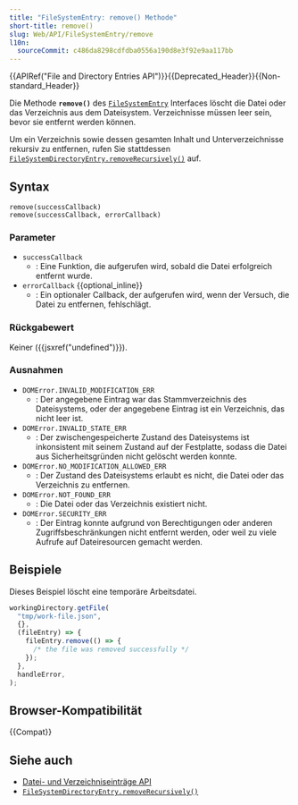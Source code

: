```yaml
---
title: "FileSystemEntry: remove() Methode"
short-title: remove()
slug: Web/API/FileSystemEntry/remove
l10n:
  sourceCommit: c486da8298cdfdba0556a190d8e3f92e9aa117bb
---
```


{{APIRef("File and Directory Entries API")}}{{Deprecated_Header}}{{Non-standard_Header}}

Die Methode **`remove()`** des [`FileSystemEntry`](/de/docs/Web/API/FileSystemEntry) Interfaces löscht die Datei oder das Verzeichnis aus dem Dateisystem. Verzeichnisse müssen leer sein, bevor sie entfernt werden können.

Um ein Verzeichnis sowie dessen gesamten Inhalt und Unterverzeichnisse rekursiv zu entfernen, rufen Sie stattdessen [`FileSystemDirectoryEntry.removeRecursively()`](/de/docs/Web/API/FileSystemDirectoryEntry/removeRecursively) auf.

## Syntax

```js-nolint
remove(successCallback)
remove(successCallback, errorCallback)
```

### Parameter

- `successCallback`
  - : Eine Funktion, die aufgerufen wird, sobald die Datei erfolgreich entfernt wurde.
- `errorCallback` {{optional_inline}}
  - : Ein optionaler Callback, der aufgerufen wird, wenn der Versuch, die Datei zu entfernen, fehlschlägt.

### Rückgabewert

Keiner ({{jsxref("undefined")}}).

### Ausnahmen

- `DOMError.INVALID_MODIFICATION_ERR`
  - : Der angegebene Eintrag war das Stammverzeichnis des Dateisystems, oder der angegebene Eintrag ist ein Verzeichnis, das nicht leer ist.
- `DOMError.INVALID_STATE_ERR`
  - : Der zwischengespeicherte Zustand des Dateisystems ist inkonsistent mit seinem Zustand auf der Festplatte, sodass die Datei aus Sicherheitsgründen nicht gelöscht werden konnte.
- `DOMError.NO_MODIFICATION_ALLOWED_ERR`
  - : Der Zustand des Dateisystems erlaubt es nicht, die Datei oder das Verzeichnis zu entfernen.
- `DOMError.NOT_FOUND_ERR`
  - : Die Datei oder das Verzeichnis existiert nicht.
- `DOMError.SECURITY_ERR`
  - : Der Eintrag konnte aufgrund von Berechtigungen oder anderen Zugriffsbeschränkungen nicht entfernt werden, oder weil zu viele Aufrufe auf Dateiresourcen gemacht werden.

## Beispiele

Dieses Beispiel löscht eine temporäre Arbeitsdatei.

```js
workingDirectory.getFile(
  "tmp/work-file.json",
  {},
  (fileEntry) => {
    fileEntry.remove(() => {
      /* the file was removed successfully */
    });
  },
  handleError,
);
```

## Browser-Kompatibilität

{{Compat}}

## Siehe auch

- [Datei- und Verzeichniseinträge API](/de/docs/Web/API/File_and_Directory_Entries_API)
- [`FileSystemDirectoryEntry.removeRecursively()`](/de/docs/Web/API/FileSystemDirectoryEntry/removeRecursively)
